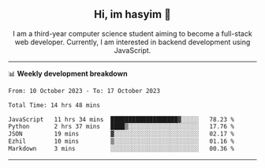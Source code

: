 <h2 align="center"> Hi, im hasyim 👋 </h2>

<p align="center"> I am a third-year computer science student aiming to become a full-stack web developer. Currently, I am interested in backend development using JavaScript. </p>

---

<!--
**hasyimashari/hasyimashari** is a ✨ _special_ ✨ repository because its `README.md` (this file) appears on your GitHub profile.

Here are some ideas to get you started:

- 🔭 I’m currently working on ...
- 🌱 I’m currently learning ...
- 👯 I’m looking to collaborate on ...
- 🤔 I’m looking for help with ...
- 💬 Ask me about ...
- 📫 How to reach me: ...
- 😄 Pronouns: ...
- ⚡ Fun fact: ...
-->

📊 **Weekly development breakdown**

<!--START_SECTION:waka-->

```txt
From: 10 October 2023 - To: 17 October 2023

Total Time: 14 hrs 48 mins

JavaScript   11 hrs 34 mins  ███████████████████▓░░░░░   78.23 %
Python       2 hrs 37 mins   ████▒░░░░░░░░░░░░░░░░░░░░   17.76 %
JSON         19 mins         ▓░░░░░░░░░░░░░░░░░░░░░░░░   02.17 %
Ezhil        10 mins         ▒░░░░░░░░░░░░░░░░░░░░░░░░   01.16 %
Markdown     3 mins          ░░░░░░░░░░░░░░░░░░░░░░░░░   00.36 %
```

<!--END_SECTION:waka-->

---
